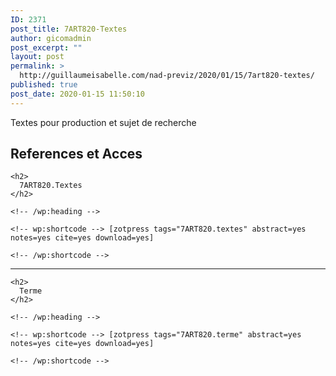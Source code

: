 ```yaml
---
ID: 2371
post_title: 7ART820-Textes
author: gicomadmin
post_excerpt: ""
layout: post
permalink: >
  http://guillaumeisabelle.com/nad-previz/2020/01/15/7art820-textes/
published: true
post_date: 2020-01-15 11:50:10
---
```

<!-- wp:paragraph -->

Textes pour production et sujet de recherche

<!-- /wp:paragraph -->

<!-- wp:more -->

<!--more-->

<!-- /wp:more -->

<!-- wp:heading -->

## References et Acces

<!-- /wp:heading -->

<!-- wp:group -->

<div class="wp-block-group">
  <div class="wp-block-group__inner-container">
    <!-- wp:heading -->
    
    <h2>
      7ART820.Textes
    </h2>
    
    <!-- /wp:heading -->
    
    <!-- wp:shortcode --> [zotpress tags="7ART820.textes" abstract=yes notes=yes cite=yes download=yes] 
    
    <!-- /wp:shortcode -->
  </div>
</div>

<!-- /wp:group -->

<!-- wp:separator -->

<hr class="wp-block-separator" />

<!-- /wp:separator -->

<!-- wp:group -->

<div class="wp-block-group">
  <div class="wp-block-group__inner-container">
    <!-- wp:heading -->
    
    <h2>
      Terme
    </h2>
    
    <!-- /wp:heading -->
    
    <!-- wp:shortcode --> [zotpress tags="7ART820.terme" abstract=yes notes=yes cite=yes download=yes] 
    
    <!-- /wp:shortcode -->
  </div>
</div>

<!-- /wp:group -->